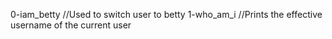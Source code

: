 0-iam_betty //Used to switch user to betty
1-who_am_i //Prints the effective username of the current user
